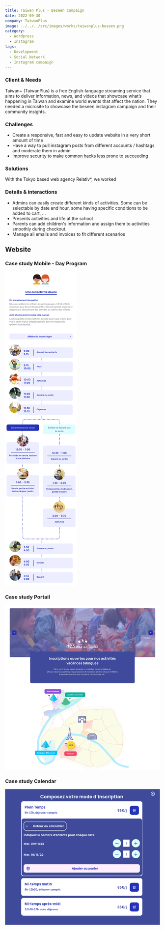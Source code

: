 ```yaml
---
title: Taiwan Plus - Beseen Campaign
date: 2022-09-30
company: TaiwanPlus
image: ../../../src/images/works/taiwanplus-beseen.png
category:
  - Wordpress
  - Instagram
tags:
  - Development
  - Social Network
  - Instagram campaign
---
```


### Client & Needs

Taiwan+ (TaiwanPlus) is a free English-language streaming service that aims to deliver information, news, and videos that showcase what’s happening in Taiwan and examine world events that affect the nation. They needed a microsite to showcase the beseen instagram campaign and their community insights.

### Challenges

- Create a responsive, fast and easy to update website in a very short amount of time
- Have a way to pull instagram posts from different accounts / hashtags and moderate them in admin
- Improve security to make common hacks less prone to succeeding

### Solutions

With the Tokyo based web agency Relativ\*, we worked

### Details & interactions

- Admins can easily create different kinds of activities. Some can be selectable by date and hour, some having specific conditions to be added to cart, ...
- Presents activities and life at the school
- Parents can add children's information and assign them to activities smoothly during checkout.
- Manage all emails and invoices to fit different scenarios

## Website

### Case study Mobile - Day Program

![Case study Day Program](./123-program.jpg)

### Case study Portail

![Case study Portail](./123-portail.jpg)

### Case study Calendar

![Case study Calendar](./123-calendar.jpg)
